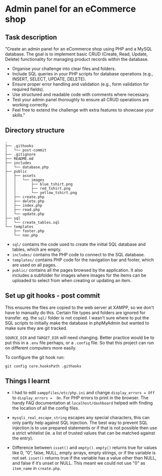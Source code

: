# Admin panel for an eCommerce shop


## Task description

"Create an admin panel for an eCommerce shop using PHP and a MySQL database. The goal is to implement basic CRUD (Create, Read, Update, Delete) functionality for managing product records within the database.

- Organise your challenge into clear files and folders.
- Include SQL queries in your PHP scripts for database operations (e.g., INSERT, SELECT, UPDATE, DELETE).
- Ensure proper error handling and validation (e.g., form validation for required fields).
- Use structured and readable code with comments where necessary.
- Test your admin panel thoroughly to ensure all CRUD operations are working correctly.
- Feel free to extend the challenge with extra features to showcase your skills."

## Directory structure

```
.
├── .githooks
│   └── post-commit
├── .gitignore
├── README.md
├── includes
│   └── database.php
├── public
│   ├── assets
│   │   └── images
│   │       ├── blue_tshirt.png
│   │       ├── red_tshirt.png
│   │       └── yellow_tshirt.png
│   ├── create.php
│   ├── delete.php
│   ├── index.php
│   ├── read.php
│   └── update.php
├── sql
│   └── create_tables.sql
└── templates
    ├── footer.php
    └── nav.php
```

- `sql/` contains the code used to create the initial SQL database and tables, which are empty.
-  `includes/` contains the PHP code to connect to the SQL database.
- `templates/` contains PHP code for the navigation bar and footer, which are used on all pages.
- `public/` contains all the pages browsed by the application. It also includes a subfolder for images where images for the items can be uploaded to select from when creating or updating an item.


## Set up git hooks - post commit 
This ensures the files are copied to the web server at XAMPP, so we don't have to manually do this. Certain file types and folders are ignored for transfer. eg. the `sql/` folder is not copied. I wasn't sure where to put the SQL scripts to initially make the database in phpMyAdmin but wanted to make sure they are git tracked.

`SOURCE_DIR` and `TARGET_DIR` will need changing. Better practice would be to put this in a `.env` file perhaps, or a `.config` file. So that this project can run on different computers more easily.

To configure the git hook run:
```
git config core.hooksPath .githooks
```

## Things I learnt

- I had to edit `xamppfiles/etc/php.ini` and change `display_errors = Off` to `display_errors =  On`. For PHP errors to print in the browser. The handy FAQ documentation at `localhost/dashboard` helped with finding the location of all the config files.

- `mysqli_real_escape_string` escapes any special characters, this can only partly help against SQL injection. The best way to prevent SQL injection is to use prepared statements or if that is not possible then use a strict whitelist (ie. a list of trusted values that can be matched against the entry).

- Difference between `isset()` and `empty()`. `empty()` returns true for values like 0, “0”, false, NULL, empty arrays, empty strings, or if the variable is not set. `isset()` returns true if the variable has a value other than NULL, and false if it’s unset or NULL. This meant we could not use "0" as `item_name` in `create.php`.
